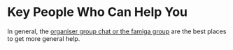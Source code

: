 # Key People Who Can Help You

In general, the [organiser group chat or the famiga group](/organise/help/communication/)
are the best places to get more general help.
